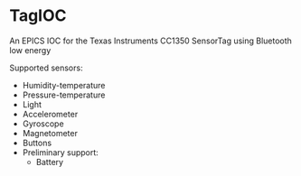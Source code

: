 # TagIOC
An EPICS IOC for the Texas Instruments CC1350 SensorTag using Bluetooth low energy

Supported sensors:
- Humidity-temperature
- Pressure-temperature
- Light
- Accelerometer
- Gyroscope
- Magnetometer
- Buttons
- Preliminary support:
	- Battery
